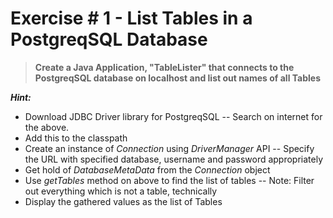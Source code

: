 # Exercise # 1 - List Tables in a PostgreqSQL Database

> **Create a Java Application, "TableLister" that connects to the PostgreqSQL database on localhost and list out names of all Tables**

***Hint:*** 
- Download JDBC Driver library for PostgreqSQL
-- Search on internet for the above.
- Add this to the classpath
- Create an instance of *Connection* using *DriverManager* API
-- Specify the URL with specified database, username and password appropriately
- Get hold of *DatabaseMetaData* from the *Connection* object
- Use *getTables* method on above to find the list of tables 
-- Note: Filter out everything which is not a table, technically
- Display the gathered values as the list of Tables

